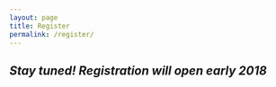 ```yaml
---
layout: page
title: Register
permalink: /register/
---
```


## _Stay tuned! Registration will open early 2018_